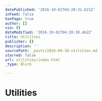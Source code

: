 ```yaml
---
datePublished: '2016-10-01T04:20:31.621Z'
inFeed: false
hasPage: true
author: []
via: {}
dateModified: '2016-10-01T04:20:30.462Z'
title: Utilities
publisher: {}
description: ''
sourcePath: _posts/2016-09-30-utilities.md
starred: false
url: utilities/index.html
_type: Blurb

---
```

# Utilities